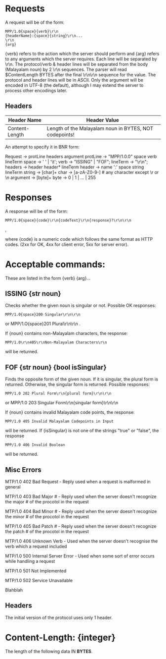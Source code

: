 Requests
=========
A request will be of the form:
	
	MPP/1.0{space}{verb}\r\n
	{headerName}:{space}{string}\r\n...
	\r\n
	{arg}

{verb} refers to the action which the server should perform and {arg} refers to any arguments which the server requires.
Each line will be separated by \r\n. The protocol/verb & header lines will be separated from the body (Malayalam noun) by 2 \r\n sequences.
The parser will read $ContentLength BYTES after the final \r\n\r\n sequence for the value.
The protocol and header lines will be in ASCII. Only the argument will be encoded in UTF-8 (the default), although I may extend the server to process other encodings later.

Headers
-------

Header Name	|	Header Value
----------------|-------------------------------------------------------------
Content-Length	|	Length of the Malayalam noun in BYTES, NOT codepoints! 

An attempt to specify it in BNR form:

Request -> protLine headers argument
protLine -> "MPP/1.0.0" space verb lineTerm
space -> ' ' | '\t';
verb -> "ISSING" | "FOF";
lineTerm -> "\r\n";
headers -> header header\* lineTerm
header -> name ':' space string lineTerm
string -> [char]+
char -> [a-zA-Z0-9-] # any character except \r or \n
argument -> [byte]+
byte -> 0 | 1 | ... | 255


Responses
==========
A response will be of the form:
	
	MPP/1.0{space}{code}\r\n{codeText}\r\n{response}?\r\n\r\n
,

where {code} is a numeric code which follows the same format as HTTP codes. (2xx for OK, 4xx for client error, 5xx for server error).

Acceptable commands:
=====================
These are listed in the form {verb} {arg}...

ISSING {str noun}
-----------------
Checks whether the given noun is singular or not. Possible OK responses:

	MPP/1.0{space}200 Singular\r\n\r\n

or
	MPP/1.O{space}201 Plural\r\n\r\n
. 

If {noun} contains non-Malayalam characters, the response:
	
	MPP/1.0\r\n405\r\nNon-Malayalam Characters\r\n

will be returned.

FOF {str noun} {bool isSingular}
----------------------------------------
Finds the opposite form of the given noun. If it is singular, the plural form is returned. Otherwise, the singular form is returned. Possible responses:

	MPP/1.0 202 Plural Form\r\n{plural form}\r\n\r\n

or
	MPP/1.0 203 Singular Form\r\n{singular form}\r\n\r\n

If {noun} contains invalid Malayalam code points, the response:
	
	MPP/1.0 405 Invalid Malayalam Codepoints in Input

will be returned. If {isSingular} is not one of the strings "true" or "false", the response

	MPP/1.0 406 Invalid Boolean

will be returned.

Misc Errors
------------
MTP/1.0 402 Bad Request
	- Reply used when a request is malformed in general

MTP/1.0 403 Bad Major #
	- Reply used when the server doesn't recognize the major # of the procotol in the request

MTP/1.0 404 Bad Minor #
	- Reply used when the server doesn't recognize the minor # of the procotol in the request

MTP/1.0 405 Bad Patch #
	- Reply used when the server doesn't recognize the patch # of the procotol in the request

MTP/1.0 406 Unknown Verb
	- Used when the server doesn't recognise the verb which a request included

MTP/1.0 500 Internal Server Error
	- Used when some sort of error occurs while handling a request

MTP/1.0 501 Not Implemented

MTP/1.0 502 Service Unavailable

Blahblah

Headers
-------
The initial version of the protocol uses only 1 header.

Content-Length: {integer}
=========================
The length of the following data IN <b>BYTES</b>.
